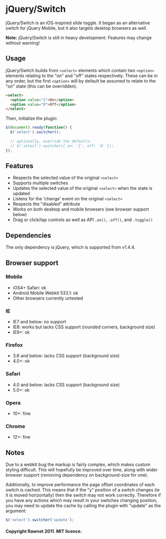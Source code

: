 # jQuery/Switch

jQuery/Switch is an iOS-inspired slide toggle. It began as an alternative switch for jQuery Mobile, but it also targets desktop browsers as well.

**Note:** jQuery/Switch is still in heavy development. Features may change without warning!

## Usage

jQuery/Switch builds from `<select>` elements which contain two `<option>` elements relating to the "on" and "off" states respectively. These can be in any order, but the first `<option>` will by default be assumed to relate to the "on" state (this can be overridden).

```html
<select>
  <option value="1">On</option>
  <option value="0">Off</option>
</select>
```

Then, initialize the plugin:

```javascript
$(document).ready(function() {
  $('select').switcher();
  
  // optionally, override the defaults:
  // $('select').switcher({ on: '1', off: '0' });
});
```

## Features

- Respects the selected value of the original `<select>`
- Supports multiple switches
- Updates the selected value of the original `<select>` when the state is updated
- Listens for the 'change' event on the original `<select>`
- Respects the "disabled" attribute
- Works on both desktop and mobile browsers (see browser support below)
- Drag or click/tap controls as well as API `.on()`, `.off()`, and `.toggle()`

## Dependencies

The only dependency is jQuery, which is supported from v1.4.4.

## Browser support

### Mobile

- iOS4+ Safari: ok
- Android Mobile Webkit 533.1: ok
- Other browsers currently untested

### IE

- IE7 and below: no support
- IE8: works but lacks CSS support (rounded corners, background size)
- IE9+: ok

### Firefox

- 3.6 and below: lacks CSS support (background size)
- 4.0+: ok

### Safari

- 4.0 and below: lacks CSS support (background size)
- 5.0+: ok

### Opera

- 10+: fine

### Chrome

- 12+: fine

## Notes

Due to a webkit bug the markup is fairly complex, which makes custom styling difficult. This will hopefully be improved over time, along with wider browser support (removing dependency on background-size for one).

Additionally, to improve performance the page offset coordinates of each switch is cached. This means that if the "y" position of a switch changes (ie it is moved horizontally) then the switch may not work correctly. Therefore if you have any actions which may result in your switches changing position, you may need to update the cache by calling the plugin with "update" as the argument:

``` javascript
$('select').switcher('update');
```

#### Copyright Rawnet 2011. MIT licence.
